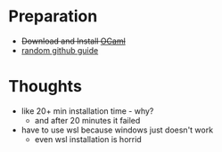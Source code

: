 # Preparation

- <s>Download and Install [OCaml](https://ocaml.org/install)</s>
- [random github guide](https://github.com/janestreet/install-ocaml)

# Thoughts

- like 20+ min installation time - why?
    - and after 20 minutes it failed
- have to use wsl because windows just doesn't work
    - even wsl installation is horrid